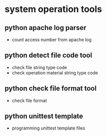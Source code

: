 system operation tools
========================

python apache log parser
--------------------------
* count access number from apache log


python detect file code tool
------------------------------
* check file string type code
* check operation material string type code


python check file format tool
-------------------------------
* check file format


python unittest template
-------------------------
* programming unittest template files

